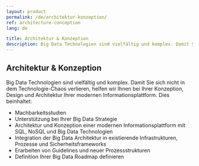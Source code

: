 ```yaml
---
layout: product
permalink: /de/architektur-konzeption/
ref: architecture-conception
lang: de

title: Architektur & Konzeption
description: Big Data Technologien sind vielfältig und komplex. Damit Sie sich nicht in dem Technologie-Chaos verlieren, helfen wir Ihnen bei Ihrer Konzeption und Architektur Ihrer modernen Informationsplattform.
---
```


## Architektur & Konzeption

Big Data Technologien sind vielfältig und komplex. Damit Sie sich nicht in dem Technologie-Chaos verlieren, helfen wir Ihnen bei Ihrer Konzeption, Design und Architektur Ihrer modernen Informationsplattform. Dies beinhaltet:

* Machbarkeitsstudien
* Unterstützung bei Ihrer Big Data Strategie
* Architektur und Konzeption einer modernen Informationsplattform mit SQL, NoSQL und Big Data Technologien
* Integration der Big Data Architektur in existierende Infrastrukturen, Prozesse und Sicherheitsframeworks
* Erarbeiten von Guidelines und neuer Prozessstrukturen
* Definition Ihrer Big Data Roadmap definieren
